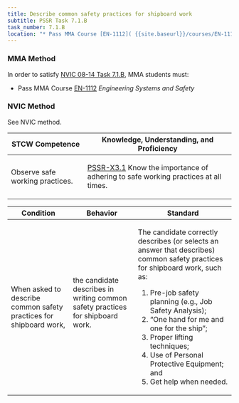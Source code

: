 ```yaml
---
title: Describe common safety practices for shipboard work
subtitle: PSSR Task 7.1.B 
task_number: 7.1.B
location: "* Pass MMA Course [EN-1112]( {{site.baseurl}}/courses/EN-1112) *Engineering Systems and Safety*" 
---
```



### MMA Method

In order to satisfy  [NVIC 08-14  Task  7.1.B]({{site.baseurl}}/assets/images/nvic-08-14.pdf), MMA students must:

* Pass MMA Course [EN-1112]( {{site.baseurl}}/courses/EN-1112) *Engineering Systems and Safety*


### NVIC Method

<a onclick="togglevisibility('nvic_methods')" >See NVIC method.</a>

<div id='nvic_methods' class='hide'>

<table>
<thead>
<tr>
<th class='forty'> STCW Competence </th>
<th class='sixty'> Knowledge, Understanding, and Proficiency </th>
</tr>
</thead>




<tbody>
<tr><td markdown='1'>

Observe safe working practices.

</td><td markdown='1'>

[PSSR-X3.1](../../tables/614.html#PSSR-X3.1) Know the importance of adhering to safe working practices at all times.

</td></tr>


</tbody>
</table>


<table>
<thead>
<tr><th class='twenty'>  Condition </th><th class='twenty'> Behavior </th><th  class='sixty'>Standard </th></tr>
</thead>
<tbody >



<tr><td markdown='1'>

When asked to describe common safety practices for shipboard work,

</td><td markdown='1'>

the candidate describes in writing common safety practices for shipboard work.

<br>

<div class="tooltip">
<span class="tooltiptext">
</span>
</div>


</td><td markdown='1'>

The candidate correctly describes (or selects an answer that describes) common safety practices for shipboard work, such as:
 
1. Pre-job safety planning (e.g., Job Safety Analysis); 
2. “One hand for me and one for the ship”; 
3. Proper lifting techniques; 
4. Use of Personal Protective Equipment;  and 
5. Get help when needed.

</td></tr>
</tbody>
</table>
</div>
